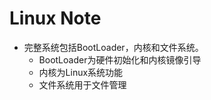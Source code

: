 # Linux Note
- 完整系统包括BootLoader，内核和文件系统。
    - BootLoader为硬件初始化和内核镜像引导
    - 内核为Linux系统功能
    - 文件系统用于文件管理

